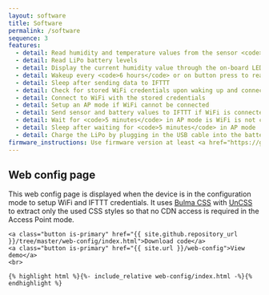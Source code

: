 ```yaml
---
layout: software
title: Software
permalink: /software
sequence: 3
features:
  - detail: Read humidity and temperature values from the sensor <code>Si7021</code>
  - detail: Read LiPo battery levels
  - detail: Display the current humidity value through the on-board LEDs
  - detail: Wakeup every <code>6 hours</code> or on button press to read the sensor and send data to the cloud
  - detail: Sleep after sending data to IFTTT
  - detail: Check for stored WiFi credentials upon waking up and connect back to the store WiFi
  - detail: Connect to WiFi with the stored credentials
  - detail: Setup an AP mode if WiFi cannot be connected
  - detail: Send sensor and battery values to IFTTT if WiFi is connected
  - detail: Wait for <code>5 minutes</code> in AP mode is WiFi is not connected
  - detail: Sleep after waiting for <code>5 minutes</code> in AP mode
  - detail: Charge the LiPo by plugging in the USB cable into the battery shield
firmware_instructions: Use firmware version at least <a href="https://github.com/esp8266/Arduino/tree/0da6906499aaa9977f7b456c6ec32c090b117cef">Arduino ESP8266 commit hash <code>0da69064</code></a> and above for mDNS patch.
---
```


<section class="section is-small">
  <div class="container">
    <h2 class="title is-1">Web config page</h2>
    <p class="subtitle is-4 is-spaced">This web config page is displayed when the device is in the configuration mode to setup WiFi and IFTTT credentials. It uses <a href="https://bulma.io">Bulma CSS</a> with <a href="https://uncss-online.com/">UnCSS</a> to extract only the used CSS styles so that no CDN access is required in the Access Point mode.</p>

    <a class="button is-primary" href="{{ site.github.repository_url }}/tree/master/web-config/index.html">Download code</a>
    <a class="button is-primary" href="{{ site.url }}/web-config">View demo</a>
    <br>

    {% highlight html %}{%- include_relative web-config/index.html -%}{% endhighlight %}
  </div>
</section>

